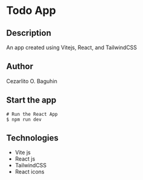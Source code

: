 # Todo App

## Description
An app created using Vitejs, React, and TailwindCSS

## Author
Cezarlito O. Baguhin

## Start the app
```
# Run the React App
$ npm run dev
```

## Technologies

- Vite js
- React js
- TailwindCSS
- React icons
